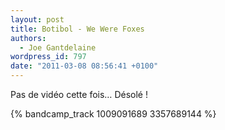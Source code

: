 ```yaml
---
layout: post
title: Botibol - We Were Foxes
authors:
  - Joe Gantdelaine
wordpress_id: 797
date: "2011-03-08 08:56:41 +0100"
---
```


Pas de vidéo cette fois… Désolé !

{% bandcamp_track 1009091689 3357689144 %}
